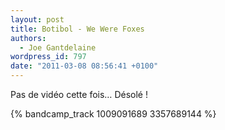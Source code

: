 ```yaml
---
layout: post
title: Botibol - We Were Foxes
authors:
  - Joe Gantdelaine
wordpress_id: 797
date: "2011-03-08 08:56:41 +0100"
---
```


Pas de vidéo cette fois… Désolé !

{% bandcamp_track 1009091689 3357689144 %}
